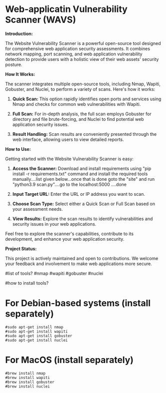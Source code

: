 # Web-applicatin Vulnerability Scanner (WAVS)

**Introduction:**

The Website Vulnerability Scanner is a powerful open-source tool designed for comprehensive web application security assessments. It combines network mapping, port scanning, and web application vulnerability detection to provide users with a holistic view of their web assets' security posture.

**How It Works:**

The scanner integrates multiple open-source tools, including Nmap, Wapiti, Gobuster, and Nuclei, to perform a variety of scans. Here's how it works:

1. **Quick Scan:** This option rapidly identifies open ports and services using Nmap and checks for common web vulnerabilities with Wapiti.

2. **Full Scan:** For in-depth analysis, the full scan employs Gobuster for directory and file brute-forcing, and Nuclei to find potential web application security issues.

3. **Result Handling:** Scan results are conveniently presented through the web interface, allowing users to view detailed reports.



**How to Use:**

Getting started with the Website Vulnerability Scanner is easy:

1. **Access the Scanner:** Download and install requirements using "pip install -r requirements.txt" command and install the required tools manually....list given below...once that is done goto the "site" and run "python3.9 scan.py"....go to the localhost:5000 ....done

2. **Input Target URL:** Enter the URL or IP address you want to scan.

3. **Choose Scan Type:** Select either a Quick Scan or Full Scan based on your assessment needs.

4. **View Results:** Explore the scan results to identify vulnerabilities and security issues in your web applications.




Feel free to explore the scanner's capabilities, contribute to its development, and enhance your web application security.

**Project Status:**

This project is actively maintained and open to contributions. We welcome your feedback and involvement to make web applications more secure.




#list of tools?
#nmap
#wapiti
#gobuster
#nuclei


#how to install tools?

# For Debian-based systems (install separately)
	#sudo apt-get install nmap
	#sudo apt-get install wapiti
	#sudo apt-get install gobuster
	#sudo apt-get install nuclei

# For MacOS (install separately)
	#brew install nmap
	#brew install wapiti
	#brew install gobuster
	#brew install nuclei
